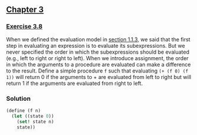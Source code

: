 ## [Chapter 3](../index.md#3-Modularity-Objects-and-State)

### [Exercise 3.8](https://mitpress.mit.edu/sites/default/files/sicp/full-text/book/book-Z-H-20.html#%_thm_3.8)

When we defined the evaluation model in [section 1.1.3](https://mitpress.mit.edu/sites/default/files/sicp/full-text/book/book-Z-H-10.html#%_sec_1.1.3), we said that the first step in evaluating an expression is to evaluate its subexpressions. But we never specified the order in which the subexpressions should be evaluated (e.g., left to right or right to left). When we introduce assignment, the order in which the arguments to a procedure are evaluated can make a difference to the result. Define a simple procedure `f` such that evaluating `(+ (f 0) (f 1))` will return 0 if the arguments to + are evaluated from left to right but will return 1 if the arguments are evaluated from right to left.

### Solution

```scheme
(define (f n)
  (let ((state 0))
    (set! state n)
    state))
```


